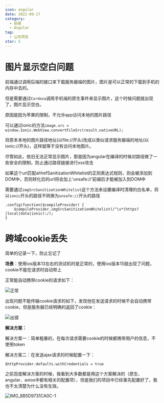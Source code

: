 ```yaml
---
icon: angular
date: 2022-09-17
category:
  - 前端
  - Angular
tag:
  - 公司项目
star: 5
---
```


# 图片显示空白问题

前端通过调用后端的接口来下载服务器端的图片，图片是可以正常的下载到手机的内存中去的。

但是需要通过`Cordova`调用手机端的原生事件来显示图片，这个时候问题就出现了，图片显示空白。

原因是因为苹果的限制，不允许app访问本地的图片路径

可以通过ionic的方法`image.src = window.Ionic.WebView.convertFileSrc(result.nativeURL);`

将原本本地的图片路径地址(以file://开头)改成以类似请求服务器端的地址(以ionic://开头)，这样就等于没有访问本地图片。

尽管如此，依旧无法正常显示图片，那是因为angular在编译的时候对路径做了一些安全的限制，防止通过路径链接进行xss攻击

如果这个url匹配aHrefSanitizationWhitelist的正则表达式规则，则会被添加到DOM中，否则转化后的url将会加上'unsafe://‘前缀后才能被加入到DOM中

需要通过`imgSrcSanitizationWhitelist`这个方法来设置编译时清理的白名单，将以`ionic`开头的路径不转换为`unsafe://`开头的路径

```AngularJS
.config(function($compileProvider) {
    $compileProvider.imgSrcSanitizationWhitelist(/^\s*(https?|local|data|ionic):/);
}
```

# 跨域cookie丢失

简单的记录一下，防止忘记了

**场景**：使用ios版本13左右的测试机时是正常的，使用ios版本15就出现了问题，cookie不能在请求时自动带上

正常能自动携带cookie的请求如下：

![正常](https://xingqiu-tuchuang-1256524210.cos.ap-shanghai.myqcloud.com/7374/%E6%AD%A3%E5%B8%B8.png)

出现问题不能传输cookie请求的如下，发现他在发送请求的时候不会自动携带cookie，但是服务器已经明确的返回了cookie：

![出错](https://xingqiu-tuchuang-1256524210.cos.ap-shanghai.myqcloud.com/7374/%E5%87%BA%E9%94%99.png)

**解决方案：**

解决方案一：简单粗暴的，在每次请求需要cookie的时候都携带用户的信息，不使用token

解决方案二：在发送ajax请求的时候配置一下：

`$httpProvider.defaults.withCredentials = true`

之前百度解决方案的时候，我看到大多数都是用这个方案解决的（原生、angular、axios中都有相关的配置项），但是我们的项目中已经事先配置好了，我也不太清楚为什么没有生效。

![IMG_8B5D9731CA0C-1](https://xingqiu-tuchuang-1256524210.cos.ap-shanghai.myqcloud.com/7374/IMG_8B5D9731CA0C-1.jpeg)
